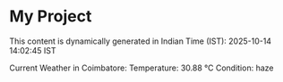 # My Project

This content is dynamically generated in Indian Time (IST): 2025-10-14 14:02:45 IST


Current Weather in Coimbatore:
Temperature: 30.88 °C
Condition: haze
